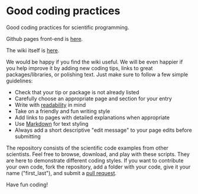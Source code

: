 Good coding practices
=====================

Good coding practices for scientific programming.

Github pages front-end is [here](http://cogrhythms.github.io/good-coding-practices/).

The wiki itself is [here](https://github.com/cogrhythms/good-coding-practices/wiki).

We would be happy if you find the wiki useful. We will be even happier if you help improve it by adding new coding tips, links to great packages/libraries, or polishing text. Just make sure to follow a few simple guidelines:

* Check that your tip or package is not already listed
* Carefully choose an appropriate page and section for your entry
* Write with [readability](https://en.wikipedia.org/wiki/Readability) in mind
* Take on a friendly and fun writing style
* Add links to pages with detailed explanations when appropriate
* Use [Markdown](https://github.com/adam-p/markdown-here/wiki/Markdown-Cheatsheet) for text styling
* Always add a short descriptive "edit message" to your page edits before submitting

The repository consists of the scientific code examples from other scientists. Feel free to browse, download, and play with these scripts. They are here to demonstrate different coding styles. If you want to contribute your own code, fork the repository, add a folder with your code, give it your name ("first_last"), and submit a [pull request](https://help.github.com/articles/using-pull-requests).

Have fun coding!
